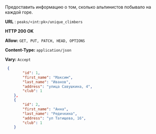 Предоставить информацию о том, сколько альпинистов побывало на каждой
горе.

**URL** : `peaks/<int:pk>/unique_climbers`

**HTTP 200 OK**

**Allow:** `GET, PUT, PATCH, HEAD, OPTIONS`

**Content-Type:** `application/json`

**Vary:** `Accept`

```json
 {
        "id": 1,
        "first_name": "Максим",
        "last_name": "Иванов",
        "address": "улица Савушкина, 4",
        "club": 1
    },
    {
        "id": 2,
        "first_name": "Анна",
        "last_name": "Редичкина",
        "address": "ул Татищева, 16",
        "club": 1
    }
```